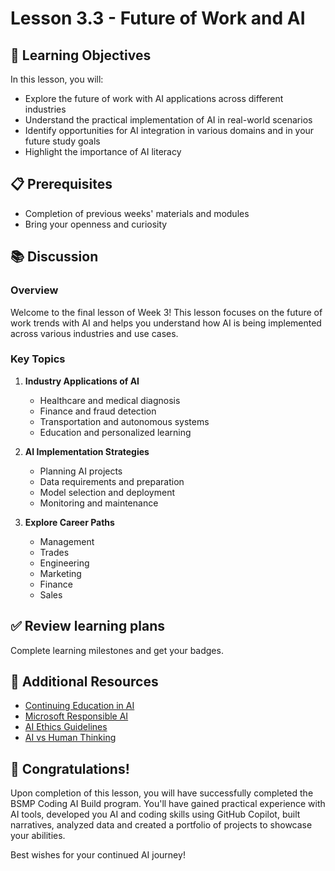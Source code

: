 # Lesson 3.3 - Future of Work and AI

## 🎯 Learning Objectives
In this lesson, you will:
- Explore the future of work with AI applications across different industries
- Understand the practical implementation of AI in real-world scenarios
- Identify opportunities for AI integration in various domains and in your future study goals
- Highlight the importance of AI literacy

## 📋 Prerequisites
- Completion of previous weeks' materials and modules
- Bring your openness and curiosity

## 📚 Discussion

### Overview
Welcome to the final lesson of Week 3! This lesson focuses on the future of work trends with AI and helps you understand how AI is being implemented across various industries and use cases.

### Key Topics
1. **Industry Applications of AI**
   - Healthcare and medical diagnosis
   - Finance and fraud detection
   - Transportation and autonomous systems
   - Education and personalized learning

2. **AI Implementation Strategies**
   - Planning AI projects
   - Data requirements and preparation
   - Model selection and deployment
   - Monitoring and maintenance

3. **Explore Career Paths**
   - Management
   - Trades
   - Engineering
   - Marketing
   - Finance
   - Sales

## ✅ Review learning plans
Complete learning milestones and get your badges.

## 📖 Additional Resources
- [Continuing Education in AI](https://learn.microsoft.com/en-us/ai/)
- [Microsoft Responsible AI](https://www.microsoft.com/en-us/ai/responsible-ai)
- [AI Ethics Guidelines](https://www.partnershiponai.org/)
- [AI vs Human Thinking](https://www.youtube.com/watch?v=-ovM0daP6bw)

## 🎊 Congratulations!
Upon completion of this lesson, you will have successfully completed the BSMP Coding AI Build program. You'll have gained practical experience with AI tools, developed you AI and coding skills using GitHub Copilot, built narratives, analyzed data and created a portfolio of projects to showcase your abilities.

Best wishes for your continued AI journey!
